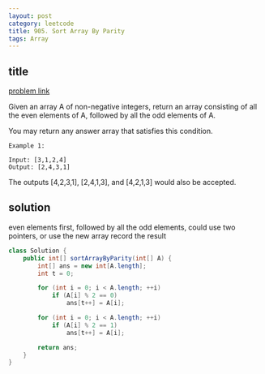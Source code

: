 ```yaml
---
layout: post
category: leetcode
title: 905. Sort Array By Parity
tags: Array
---
```


## title
[problem link](https://leetcode.com/problems/sort-array-by-parity/description/)

Given an array A of non-negative integers, return an array consisting of all the even elements of A, followed by all the odd elements of A.

You may return any answer array that satisfies this condition.

 

	Example 1:
	
	Input: [3,1,2,4]
	Output: [2,4,3,1]

The outputs [4,2,3,1], [2,4,1,3], and [4,2,1,3] would also be accepted.
 

## solution
even elements first, followed by all the odd elements, 
could use two pointers,  or use the new array record the result

```java
class Solution {
    public int[] sortArrayByParity(int[] A) {
        int[] ans = new int[A.length];
        int t = 0;

        for (int i = 0; i < A.length; ++i)
            if (A[i] % 2 == 0)
                ans[t++] = A[i];

        for (int i = 0; i < A.length; ++i)
            if (A[i] % 2 == 1)
                ans[t++] = A[i];

        return ans;
    }
}

```